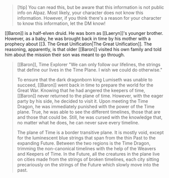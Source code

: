 > [!tip] You can read this, but be aware that this information is not public info on Alpaz. 
> Most likely, your character does not know this information. However, if you think there's a reason for your character to know this information, let the DM know!

[[Baron]] is a half-elven druid. He was born as [[Laeryn]]'s younger brother. However, as a baby, he was brought back in time by his mother with a prophecy about [[3. The Great Unification|The Great Unification]]. The reasoning, apparently, is that older [[Baron]] visited his own family and told him about the mission their son was meant to go through.

> [[Baron]], Time Explorer "We can only follow our lifelines, the strings that define our lives in the Time Plane. I wish we could do otherwise."
> 
> To ensure that the dark dragonborn king Lumiseth was unable to succeed, [[Baron]] went back in time to prepare the world for the Great War. Knowing that he had angered the keepers of time, [[Baron]] never returned to the plane of time. However, with the eager party by his side, he decided to visit it. Upon meeting the Time Dragon, he was immediately punished with the power of the Time plane. True, he was able to see the different timelines, those that are and those that could be. Still, he was cursed with the knowledge that, no matter what he does, he can never save every timeline.
> 
> The plane of Time is a border transitive plane. It is mostly void, except for the luminescent blue strings that span from the thin Past to the expanding Future. Between the two regions is the Time Dragon, trimming the non-canonical timelines with the help of the Weavers and Keepers of Time. In the Future, all the creatures in the plane live on cities made from the strings of broken timelines, each city sitting precariously on the strings of the Future which slowly move into the past.